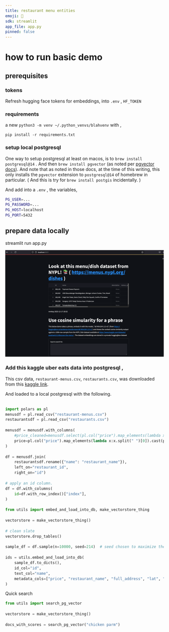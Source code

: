 ```yaml
---
title: restaurant menu entities
emoji: 🙂
sdk: streamlit
app_file: app.py
pinned: false
---
```




# how to run basic demo 
## prerequisites 
### tokens 
Refresh hugging face tokens for embeddings, into `.env` , `HF_TOKEN`
### requirements 
a new `python3 -m venv ~/.python_venvs/blahvenv` with , 
```
pip install -r requirements.txt
```


### setup local postgresql
One way to setup postgresql at least on macos, is to `brew install postgresql@14` . 
And then `brew install pgvector` (as noted per [pgvector docs](https://github.com/pgvector/pgvector?tab=readme-ov-file#homebrew)).  And note that as noted in those docs, at the time of this writing, this only installs the `pgvector` extension to `postgresql@14` of homebrew in particular. ( And this is try for `brew install postgis` incidentally. )


And add into a `.env` , the variables,

```sh
PG_USER=...
PG_PASSWORD=...
PG_HOST=localhost
PG_PORT=5432
```


## prepare data locally 
streamlit run app.py

![](assets/Screenshot2024-07-14-14.40.06.png)


### Add this kaggle uber eats data into postgresql , 

This csv data, `restaurant-menus.csv`, `restaurants.csv`, was downloaded from this [kaggle link](https://www.kaggle.com/code/sadeghjalalian/uber-eats-restaurant-menus/input?select=restaurants.csv).

And loaded to a local postgresql with the following.
```python

import polars as pl
menusdf = pl.read_csv("restaurant-menus.csv")
restaurantsdf = pl.read_csv("restaurants.csv")

menusdf = menusdf.with_columns(
    #price_cleaned=menusdf.select(pl.col("price").map_elements(lambda x:x.split(" ")[0])),
    price=pl.col("price").map_elements(lambda x:x.split(" ")[0]).cast(pl.Float32),
)

df = menusdf.join(
    restaurantsdf.rename({"name": "restaurant_name"}), 
    left_on="restaurant_id", 
    right_on="id")

# apply an id column.
df = df.with_columns(
    id=df.with_row_index()["index"],
)

from utils import embed_and_load_into_db, make_vectorstore_thing

vectorstore = make_vectorstore_thing()

# clean slate
vectorstore.drop_tables()

sample_df = df.sample(n=10000, seed=214)  # seed chosen to maximize the "chicken parmesan query results"

ids = utils.embed_and_load_into_db(
    sample_df.to_dicts(),
    id_col="id",
    text_col="name",
    metadata_cols=["price", "restaurant_name", "full_address", "lat", "lng"],
)
```

Quick search 

```python
from utils import search_pg_vector

vectorstore = make_vectorstore_thing()

docs_with_scores = search_pg_vector("chicken parm")
```
